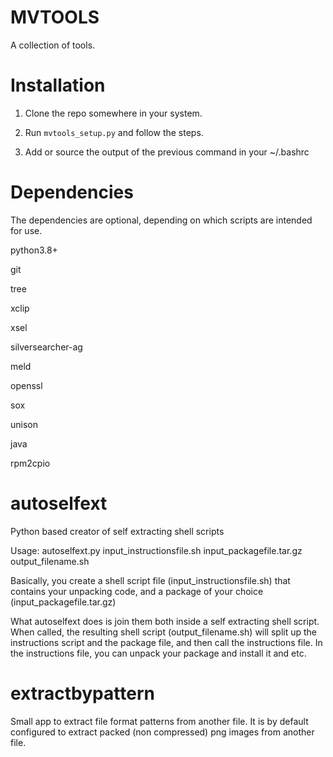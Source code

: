 
MVTOOLS
=======

A collection of tools.

Installation
============

1) Clone the repo somewhere in your system.

2) Run ```mvtools_setup.py``` and follow the steps.

3) Add or source the output of the previous command in your ~/.bashrc

Dependencies
============

The dependencies are optional, depending on which scripts are intended for use.

python3.8+

git

tree

xclip

xsel

silversearcher-ag

meld

openssl

sox

unison

java

rpm2cpio

autoselfext
===========

Python based creator of self extracting shell scripts

Usage: autoselfext.py input_instructionsfile.sh input_packagefile.tar.gz output_filename.sh

Basically, you create a shell script file (input_instructionsfile.sh) that contains your unpacking code, and a
package of your choice (input_packagefile.tar.gz)

What autoselfext does is join them both inside a self extracting shell script. When called, the resulting shell
script (output_filename.sh) will split up the instructions script and the package file, and then call the instructions
file. In the instructions file, you can unpack your package and install it and etc.

extractbypattern
================

Small app to extract file format patterns from another file. It is by default configured to extract packed (non compressed) png images from another file.
